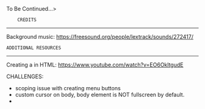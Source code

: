 To Be Continued...>

        CREDITS
-------------------------
Background music: https://freesound.org/people/lextrack/sounds/272417/

    ADDITIONAL RESOURCES
-------------------------

Creating a <canvas> in HTML: https://www.youtube.com/watch?v=EO6OkltgudE


CHALLENGES:

- scoping issue with creating menu buttons
- custom cursor on body, body element is NOT fullscreen by default.
- 